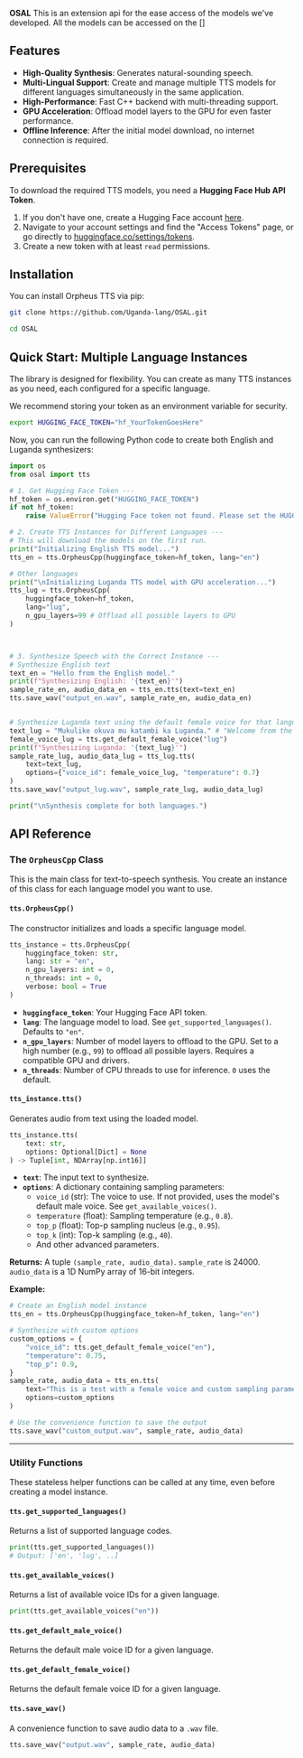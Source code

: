 **OSAL** This is an extension api for the ease access of the models we've developed. All the models can be accessed on the []

## Features

-   **High-Quality Synthesis**: Generates natural-sounding speech.
-   **Multi-Lingual Support**: Create and manage multiple TTS models for different languages simultaneously in the same application.
-   **High-Performance**: Fast C++ backend with multi-threading support.
-   **GPU Acceleration**: Offload model layers to the GPU for even faster performance.
-   **Offline Inference**: After the initial model download, no internet connection is required.

## Prerequisites

To download the required TTS models, you need a **Hugging Face Hub API Token**.

1.  If you don't have one, create a Hugging Face account [here](https://huggingface.co/join).
2.  Navigate to your account settings and find the "Access Tokens" page, or go directly to [huggingface.co/settings/tokens](https://huggingface.co/settings/tokens).
3.  Create a new token with at least `read` permissions.

## Installation

You can install Orpheus TTS via pip:

```bash
git clone https://github.com/Uganda-lang/OSAL.git

cd OSAL
```

## Quick Start: Multiple Language Instances

The library is designed for flexibility. You can create as many TTS instances as you need, each configured for a specific language.

We recommend storing your token as an environment variable for security.

```bash
export HUGGING_FACE_TOKEN="hf_YourTokenGoesHere"
```

Now, you can run the following Python code to create both English and Luganda synthesizers:

```python
import os
from osal import tts

# 1. Get Hugging Face Token ---
hf_token = os.environ.get("HUGGING_FACE_TOKEN")
if not hf_token:
    raise ValueError("Hugging Face token not found. Please set the HUGGING_FACE_TOKEN environment variable.")

# 2. Create TTS Instances for Different Languages ---
# This will download the models on the first run.
print("Initializing English TTS model...")
tts_en = tts.OrpheusCpp(huggingface_token=hf_token, lang="en")

# Other languages 
print("\nInitializing Luganda TTS model with GPU acceleration...")
tts_lug = tts.OrpheusCpp(
    huggingface_token=hf_token,
    lang="lug",
    n_gpu_layers=99 # Offload all possible layers to GPU
)



# 3. Synthesize Speech with the Correct Instance ---
# Synthesize English text
text_en = "Hello from the English model."
print(f"Synthesizing English: '{text_en}'")
sample_rate_en, audio_data_en = tts_en.tts(text=text_en)
tts.save_wav("output_en.wav", sample_rate_en, audio_data_en)


# Synthesize Luganda text using the default female voice for that language
text_lug = "Mukulike okuva mu katambi ka Luganda." # "Welcome from the Luganda model."
female_voice_lug = tts.get_default_female_voice("lug")
print(f"Synthesizing Luganda: '{text_lug}'")
sample_rate_lug, audio_data_lug = tts_lug.tts(
    text=text_lug,
    options={"voice_id": female_voice_lug, "temperature": 0.7}
)
tts.save_wav("output_lug.wav", sample_rate_lug, audio_data_lug)

print("\nSynthesis complete for both languages.")
```

## API Reference

### The `OrpheusCpp` Class

This is the main class for text-to-speech synthesis. You create an instance of this class for each language model you want to use.

#### `tts.OrpheusCpp()`
The constructor initializes and loads a specific language model.

```python
tts_instance = tts.OrpheusCpp(
    huggingface_token: str,
    lang: str = "en",
    n_gpu_layers: int = 0,
    n_threads: int = 0,
    verbose: bool = True
)
```

-   **`huggingface_token`**: Your Hugging Face API token.
-   **`lang`**: The language model to load. See `get_supported_languages()`. Defaults to `"en"`.
-   **`n_gpu_layers`**: Number of model layers to offload to the GPU. Set to a high number (e.g., `99`) to offload all possible layers. Requires a compatible GPU and drivers.
-   **`n_threads`**: Number of CPU threads to use for inference. `0` uses the default.

#### `tts_instance.tts()`
Generates audio from text using the loaded model.

```python
tts_instance.tts(
    text: str,
    options: Optional[Dict] = None
) -> Tuple[int, NDArray[np.int16]]
```

-   **`text`**: The input text to synthesize.
-   **`options`**: A dictionary containing sampling parameters:
    -   `voice_id` (str): The voice to use. If not provided, uses the model's default male voice. See `get_available_voices()`.
    -   `temperature` (float): Sampling temperature (e.g., `0.8`).
    -   `top_p` (float): Top-p sampling nucleus (e.g., `0.95`).
    -   `top_k` (int): Top-k sampling (e.g., `40`).
    -   And other advanced parameters.

**Returns:** A tuple `(sample_rate, audio_data)`. `sample_rate` is 24000. `audio_data` is a 1D NumPy array of 16-bit integers.

**Example:**
```python
# Create an English model instance
tts_en = tts.OrpheusCpp(huggingface_token=hf_token, lang="en")

# Synthesize with custom options
custom_options = {
    "voice_id": tts.get_default_female_voice("en"),
    "temperature": 0.75,
    "top_p": 0.9,
}
sample_rate, audio_data = tts_en.tts(
    text="This is a test with a female voice and custom sampling parameters.",
    options=custom_options
)

# Use the convenience function to save the output
tts.save_wav("custom_output.wav", sample_rate, audio_data)
```

---

### Utility Functions

These stateless helper functions can be called at any time, even before creating a model instance.

#### `tts.get_supported_languages()`
Returns a list of supported language codes.
```python
print(tts.get_supported_languages())
# Output: ['en', 'lug', ..]
```

#### `tts.get_available_voices()`
Returns a list of available voice IDs for a given language.
```python
print(tts.get_available_voices("en"))
```

#### `tts.get_default_male_voice()`
Returns the default male voice ID for a given language.

#### `tts.get_default_female_voice()`
Returns the default female voice ID for a given language.

#### `tts.save_wav()`
A convenience function to save audio data to a `.wav` file.
```python
tts.save_wav("output.wav", sample_rate, audio_data)
```
